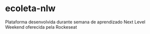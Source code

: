 # ecoleta-nlw
Plataforma desenvolvida durante semana de aprendizado Next Level Weekend oferecida pela Rockeseat
